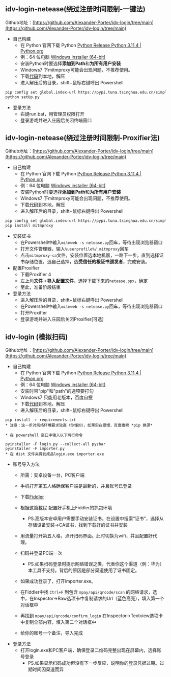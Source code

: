 ## idv-login-netease(绕过注册时间限制-一键法)

Github地址：[https://github.com/Alexander-Porter/idv-login/tree/main](https://github.com/Alexander-Porter/idv-login/tree/main)
* 自己构建
    * 在 Python 官网下载 Python [Python Release Python 3.11.4 | Python.org](https://www.python.org/downloads/release/python-3114/)
    * 例：64 位电脑 [Windows installer (64-bit)](https://www.python.org/ftp/python/3.11.4/python-3.11.4-amd64.exe)
    * 安装Python时要选择**添加到Path**和**为所有用户安装**
    * Windows7 下mitmproxy可能会出现问题，不推荐使用。
    * 下载[代码](https://github.com/Alexander-Porter/idv-login/archive/refs/heads/main.zip)到本地，解压
    * 进入解压后的目录，shift+鼠标右键呼出 Powershell
```bash
pip config set global.index-url https://pypi.tuna.tsinghua.edu.cn/simple
python setUp.py
```

* 登录方法
    * 右键run.bat，用管理员权限打开
    * 登录游戏并进入庄园后关闭终端窗口
 
## idv-login-netease(绕过注册时间限制-Proxifier法)

Github地址：[https://github.com/Alexander-Porter/idv-login/tree/main](https://github.com/Alexander-Porter/idv-login/tree/main)
* 自己构建
    * 在 Python 官网下载 Python [Python Release Python 3.11.4 | Python.org](https://www.python.org/downloads/release/python-3114/)
    * 例：64 位电脑 [Windows installer (64-bit)](https://www.python.org/ftp/python/3.11.4/python-3.11.4-amd64.exe)
    * 安装Python时要选择**添加到Path**和**为所有用户安装**
    * Windows7 下mitmproxy可能会出现问题，不推荐使用。
    * 下载[代码](https://github.com/Alexander-Porter/idv-login/archive/refs/heads/main.zip)到本地，解压
    * 进入解压后的目录，shift+鼠标右键呼出 Powershell
```bash
pip config set global.index-url https://pypi.tuna.tsinghua.edu.cn/simple
pip install mitmproxy
```
* 安装证书
    * 在Powershell中输入`mitmweb -s netease.py`回车，等待出现浏览器窗口
    * 打开文件管理器，输入`%userprofile%/.mitmproxy`回车
    * 点击`mitmproxy-ca`文件，安装位置选本地机器，一路下一步，直到选择证书存储位置，选自己选择，选**受信任的根证书颁发者**，完成安装。
* 配置Proxifier
    * 下载Proxifier 4
    *  左上角**文件**->**导入配置文件**，选择下载下来的`netease.ppx`，确定
    *  至此，准备阶段结束
* 登录方法
    * 进入解压后的目录，shift+鼠标右键呼出 Powershell
    * 在Powershell中输入`mitmweb -s netease.py`回车，等待出现浏览器窗口
    * 打开Proxifier
    * 登录游戏并进入庄园后关闭Proxifier[可选]

## idv-login (模拟扫码)

Github地址：[https://github.com/Alexander-Porter/idv-login/tree/main](https://github.com/Alexander-Porter/idv-login/tree/main)
* 自己构建
    * 在 Python 官网下载 Python [Python Release Python 3.11.4 | Python.org](https://www.python.org/downloads/release/python-3114/)
    * 例：64 位电脑 [Windows installer (64-bit)](https://www.python.org/ftp/python/3.11.4/python-3.11.4-amd64.exe)
    * 安装时带"pip"和"path"的选项要打勾
    * Windows7 只能用老版本，百度自搜
    * 下载[代码](https://github.com/Alexander-Porter/idv-login/archive/refs/heads/main.zip)到本地，解压
    * 进入解压后的目录，shift+鼠标右键呼出 Powershell
```plain
pip install -r requirements.txt
* 注意：这一步对网络环境要求较高（你懂的），如果实在很慢，百度搜索 *pip 换源*
```
    * 在 powershell 窗口中输入以下两行命令
```plain
pyinstaller -F login.py --collect-all pyzbar
pyinstaller -F importer.py
* 在 dist 文件夹得到成品login.exe importer.exe
```

* 账号导入方法
    * 所需：安卓设备一台，PC客户端
    * 手机打开第五人格确保客户端是最新的，并且账号已登录
    * 下载[Fiddler](https://telerik-fiddler.s3.amazonaws.com/fiddler/FiddlerSetup.exe)
    * 根据这篇[教程](https://blog.csdn.net/michaelwoshi/article/details/114173158) 配置好手机上Fiddler的抓包环境
        * PS.高版本安卓用户需要手动安装证书。在设置中搜索“证书”，选择从存储设备安装→CA证书，找到下载好的证书并安装
    * 用流量打开第五人格，点开扫码界面。此时切换为wifi，并且配置好代理。
    * 扫码并登录PC端一次
        * PS.如果扫码登录时提示网络错误之类，代表你这个渠道（例：华为）本工具不支持。背后的原因是部分渠道使用了证书固定。
    * 如果成功登录了，打开importer.exe。
    * 在Fiddler中找 `Ctrl+F` 到包含 `mpay/api/qrcode/scan` 的网络请求，选中，在Inspector→Raw选项卡中复制请求的Url（蓝色高亮），填入第一个对话框中
    * 再找到 `mpay/api/qrcode/confirm_login` 在Inspector→Textview选项卡中复制全部内容，填入第二个对话框中

    * 给你的账号一个备注，导入完成
* 登录方法
    * 打开login.exe和PC客户端，确保登录二维码完整出现在屏幕内，选择账号登录
        * PS.如果显示扫码成功但没有下一步反应，说明你的登录凭据过期。过期时间因渠道而异
 


